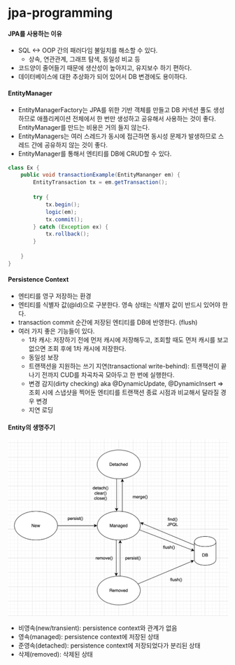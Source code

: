 # jpa-programming

#### JPA를 사용하는 이유
- SQL <-> OOP 간의 패러다임 불일치를 해소할 수 있다.
  - 상속, 연관관계, 그래프 탐색, 동일성 비교 등
- 코드양이 줄어들기 때문에 생산성이 높아지고, 유지보수 하기 편하다.
- 데이터베이스에 대한 추상화가 되어 있어서 DB 변경에도 용이하다.

#### EntityManager
- EntityManagerFactory는 JPA를 위한 기반 객체를 만들고 DB 커넥션 풀도 생성하므로 
애플리케이션 전체에서 한 번만 생성하고 공유해서 사용하는 것이 좋다. EntityManager를 만드는 
비용은 거의 들지 않는다.
- EntityManagers는 여러 스레드가 동시에 접근하면 동시성 문제가 발생하므로 스레드 간에 공유하지 않는 것이 좋다.
- EntityManager를 통해서 엔티티를 DB에 CRUD할 수 있다.

```java
class Ex {
    public void transactionExample(EntityMananger em) {
        EntityTransaction tx = em.getTransaction();
        
        try {
            tx.begin();
            logic(em);
            tx.commit();
        } catch (Exception ex) {
            tx.rollback();
        }
        
    }
}
```

#### Persistence Context
- 엔티티를 영구 저장하는 환경
- 엔티티를 식별자 값(@Id)으로 구분한다. 영속 상태는 식별자 값이 반드시 있어야 한다.
- transaction commit 순간에 저장된 엔티티를 DB에 반영한다. (flush)
- 여러 가지 좋은 기능들이 있다.
  - 1차 캐시: 저장하기 전에 먼저 캐시에 저장해두고, 조회할 때도 먼저 캐시를 보고 없으면 조회 후에 1차 캐시에 저장한다.
  - 동일성 보장
  - 트랜잭션을 지원하는 쓰기 지연(transactional write-behind): 트랜잭션이 끝나기 전까지 CUD를 차곡차곡 모아두고 한 번에 실행한다.
  - 변경 감지(dirty checking) aka @DynamicUpdate, @DynamicInsert
    => 조회 시에 스냅샷을 찍어둔 엔티티를 트랜잭션 종료 시점과 비교해서 달라질 경우 변경
  - 지연 로딩

#### Entity의 생명주기
![](images/entity_lifecycle.png)
- 비영속(new/transient): persistence context와 관계가 없음
- 영속(managed): persistence context에 저장된 상태
- 준영속(detached): persistence context에 저장되었다가 분리된 상태
- 삭제(removed): 삭제된 상태